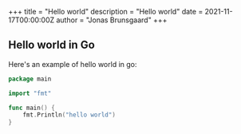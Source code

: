 +++
title = "Hello world"
description = "Hello world"
date = 2021-11-17T00:00:00Z
author = "Jonas Brunsgaard"
+++

## Hello world in Go

Here's an example of hello world in go:

```go
package main

import "fmt"

func main() {
    fmt.Println("hello world")
}
```
